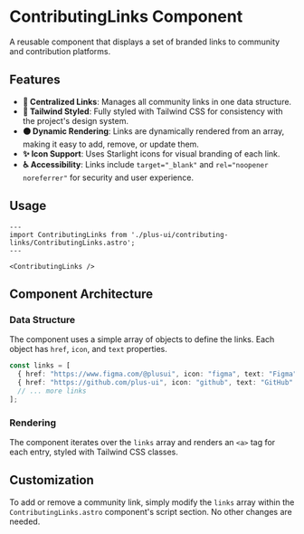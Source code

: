 # ContributingLinks Component

A reusable component that displays a set of branded links to community and contribution platforms.

## Features

- **🔗 Centralized Links**: Manages all community links in one data structure.
- **🎨 Tailwind Styled**: Fully styled with Tailwind CSS for consistency with the project's design system.
- **⚫ Dynamic Rendering**: Links are dynamically rendered from an array, making it easy to add, remove, or update them.
- **✨ Icon Support**: Uses Starlight icons for visual branding of each link.
- **♿ Accessibility**: Links include `target="_blank"` and `rel="noopener noreferrer"` for security and user experience.

## Usage

```astro
---
import ContributingLinks from './plus-ui/contributing-links/ContributingLinks.astro';
---

<ContributingLinks />
```

## Component Architecture

### Data Structure

The component uses a simple array of objects to define the links. Each object has `href`, `icon`, and `text` properties.

```typescript
const links = [
  { href: "https://www.figma.com/@plusui", icon: "figma", text: "Figma" },
  { href: "https://github.com/plus-ui", icon: "github", text: "GitHub" },
  // ... more links
];
```

### Rendering

The component iterates over the `links` array and renders an `<a>` tag for each entry, styled with Tailwind CSS classes.

## Customization

To add or remove a community link, simply modify the `links` array within the `ContributingLinks.astro` component's script section. No other changes are needed.

